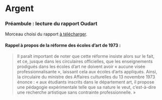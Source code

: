# Argent

### Préambule : lecture du rapport Oudart

Morceau choisi du rapport [à télécharger](20231009_MC_Rapport.pdf).

#### Rappel à propos de la réforme des écoles d’art de 1973 :

> Il paraît important de noter que cette réforme insiste alors sur le fait, et ce, jusque dans les circulaires officielles, que les enseignements prodigués dans les écoles d’art ne doivent avoir « aucune visée professionnalisante », laissant cela aux écoles d’arts appliqués. Ainsi, la circulaire du ministre des Affaires culturelles du 13 novembre 1973 énonce : « aux étudiants inscrits dans le département art, il propose une pédagogie expérimentale telle que sa nature
le veut, c’est-à-dire une recherche artistique sans contrainte professionnelle. »

